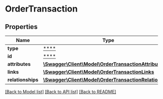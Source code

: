 # OrderTransaction

## Properties
Name | Type | Description | Notes
------------ | ------------- | ------------- | -------------
**type** | [****](.md) |  | [optional] 
**id** | [****](.md) |  | [optional] 
**attributes** | [**\Swagger\Client\Model\OrderTransactionAttributes**](OrderTransactionAttributes.md) |  | [optional] 
**links** | [**\Swagger\Client\Model\OrderTransactionLinks**](OrderTransactionLinks.md) |  | [optional] 
**relationships** | [**\Swagger\Client\Model\OrderTransactionRelationships**](OrderTransactionRelationships.md) |  | [optional] 

[[Back to Model list]](../../README.md#documentation-for-models) [[Back to API list]](../../README.md#documentation-for-api-endpoints) [[Back to README]](../../README.md)

